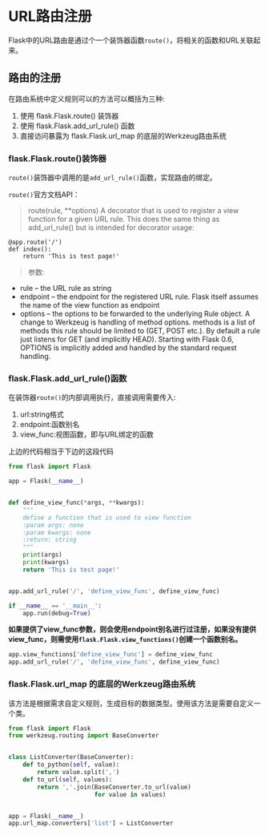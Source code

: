 # URL路由注册

Flask中的URL路由是通过个一个装饰器函数`route()`，将相关的函数和URL关联起来。

## 路由的注册

在路由系统中定义规则可以的方法可以概括为三种:

1. 使用 flask.Flask.route() 装饰器
2. 使用 flask.Flask.add_url_rule() 函数
3. 直接访问暴露为 flask.Flask.url_map 的底层的Werkzeug路由系统

### flask.Flask.route()装饰器

`route()`装饰器中调用的是`add_url_rule()`函数，实现路由的绑定。

`route()`官方文档API：

> route(rule, **options)
> A decorator that is used to register a view function for a given URL rule. This does the same thing as add_url_rule() but is intended for decorator usage:

```
@app.route('/')
def index():
    return 'This is test page!'
```

> 参数:	
- rule – the URL rule as string
- endpoint – the endpoint for the registered URL rule. Flask itself assumes the name of the view function as endpoint
- options – the options to be forwarded to the underlying Rule object. A change to Werkzeug is handling of method options. methods is a list of methods this rule should be limited to (GET, POST etc.). By default a rule just listens for GET (and implicitly HEAD). Starting with Flask 0.6, OPTIONS is implicitly added and handled by the standard request handling.

### flask.Flask.add_url_rule()函数

在装饰器`route()`的内部调用执行，直接调用需要传入:

1. url:string格式
2. endpoint:函数别名
3. view_func:视图函数，即与URL绑定的函数

上边的代码相当于下边的这段代码

```python
from flask import Flask

app = Flask(__name__)


def define_view_func(*args, **kwargs):
    """
    define a function that is used to view function
    :param args: none
    :param kwargs: none
    :return: string
    """
    print(args)
    print(kwargs)
    return 'This is test page!'


app.add_url_rule('/', 'define_view_func', define_view_func)

if __name__ == '__main__':
    app.run(debug=True)

```

**如果提供了view_func参数，则会使用endpoint别名进行过注册，如果没有提供view_func，则需使用`flask.Flask.view_functions()`创建一个函数别名。**

```python
app.view_functions['define_view_func'] = define_view_func
app.add_url_rule('/', 'define_view_func', define_view_func)
```

### flask.Flask.url_map 的底层的Werkzeug路由系统

该方法是根据需求自定义规则，生成目标的数据类型。使用该方法是需要自定义一个类。

```python
from flask import Flask
from werkzeug.routing import BaseConverter


class ListConverter(BaseConverter):
    def to_python(self, value):
        return value.split(',')
    def to_url(self, values):
        return ','.join(BaseConverter.to_url(value)
                        for value in values)


app = Flask(__name__)
app.url_map.converters['list'] = ListConverter

```
